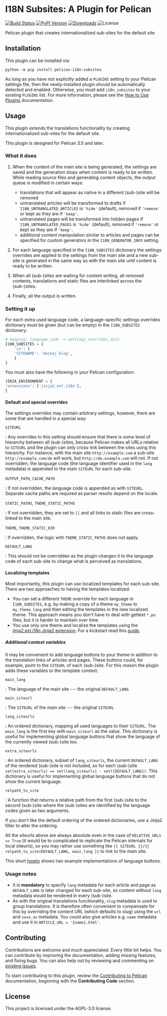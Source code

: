 I18N Subsites: A Plugin for Pelican
====================================================

[![Build Status](https://img.shields.io/github/actions/workflow/status/pelican-plugins/i18n-subsites/main.yml?branch=main)](https://github.com/pelican-plugins/i18n-subsites/actions)
[![PyPI Version](https://img.shields.io/pypi/v/pelican-i18n-subsites)](https://pypi.org/project/pelican-i18n-subsites/)
[![Downloads](https://img.shields.io/pypi/dm/pelican-i18n-subsites)](https://pypi.org/project/pelican-i18n-subsites/)
![License](https://img.shields.io/pypi/l/pelican-i18n-subsites?color=blue)

Pelican plugin that creates internationalized sub-sites for the default site

Installation
------------

This plugin can be installed via:

    python -m pip install pelican-i18n-subsites

As long as you have not explicitly added a `PLUGINS` setting to your Pelican settings file, then the newly-installed plugin should be automatically detected and enabled. Otherwise, you must add `i18n_subsites` to your existing `PLUGINS` list. For more information, please see the [How to Use Plugins](https://docs.getpelican.com/en/latest/plugins.html#how-to-use-plugins) documentation.

Usage
-----

This plugin extends the translations functionality by creating internationalized sub-sites for the default site.

This plugin is designed for Pelican 3.5 and later.

### What it does

1.  When the content of the main site is being generated, the settings are saved and the generation stops when content is ready to be written. While reading source files and generating content objects, the output queue is modified in certain ways:

    - translations that will appear as native in a different (sub-)site will be removed
    - untranslated articles will be transformed to drafts if `I18N_UNTRANSLATED_ARTICLES` is `'hide'` (default), removed if `'remove'` or kept as they are if `'keep'`.
    - untranslated pages will be transformed into hidden pages if `I18N_UNTRANSLATED_PAGES` is `'hide'` (default), removed if `'remove'` or kept as they are if `'keep'`.
    - additional content manipulation similar to articles and pages can be specified for custom generators in the `I18N_GENERATOR_INFO` setting.

2.  For each language specified in the `I18N_SUBSITES` dictionary the settings overrides are applied to the settings from the main site and a new sub-site is generated in the same way as with the main site until content is ready to be written.
3.  When all (sub-)sites are waiting for content writing, all removed contents, translations and static files are interlinked across the (sub-)sites.
4.  Finally, all the output is written.

### Setting it up

For each extra used language code, a language-specific settings overrides dictionary must be given (but can be empty) in the `I18N_SUBSITES` dictionary:

``` python
# mapping: language_code -> settings_overrides_dict
I18N_SUBSITES = {
    'cz': {
    'SITENAME': 'Hezkej blog',
    }
}
```

You must also have the following in your Pelican configuration:

``` python
JINJA_ENVIRONMENT = {
'extensions': ['jinja2.ext.i18n'],
}
```

#### Default and special overrides

The settings overrides may contain arbitrary settings, however, there are some that are handled in a special way:

`SITEURL`

:   Any overrides to this setting should ensure that there is some level of hierarchy between all (sub-)sites, because Pelican makes all URLs relative to `SITEURL` and the plugin can only cross-link between the sites using this hierarchy. For instance, with the main site `http://example.com` a sub-site `http://example.com/de` will work, but `http://de.example.com` will not. If not overridden, the language code (the language identifier used in the `lang` metadata) is appended to the main `SITEURL` for each sub-site.

`OUTPUT_PATH`, `CACHE_PATH`

:   If not overridden, the language code is appended as with `SITEURL`. Separate cache paths are required as parser results depend on the locale.

`STATIC_PATHS`, `THEME_STATIC_PATHS`

:   If not overridden, they are set to `[]` and all links to static files are cross-linked to the main site.

`THEME`, `THEME_STATIC_DIR`

:   If overridden, the logic with `THEME_STATIC_PATHS` does not apply.

`DEFAULT_LANG`

:   This should not be overridden as the plugin changes it to the language code of each sub-site to change what is perceived as translations.

#### Localizing templates

Most importantly, this plugin can use localized templates for each sub-site. There are two approaches to having the templates localized:

- You can set a different `THEME` override for each language in `I18N_SUBSITES`, e.g. by making a copy of a theme `my_theme` to `my_theme_lang` and then editing the templates in the new localized theme. This approach means you don't have to deal with gettext `*.po` files, but it is harder to maintain over time.
- You use only one theme and localize the templates using the [jinja2.ext.i18n Jinja2 extension](http://jinja.pocoo.org/docs/templates/#i18n). For a kickstart read this [guide](docs/localizing_using_jinja2.md).

##### Additional context variables

It may be convenient to add language buttons to your theme in addition to the translation links of articles and pages. These buttons could, for example, point to the `SITEURL` of each (sub-)site. For this reason the plugin adds these variables to the template context:

`main_lang`

:   The language of the main site --- the original `DEFAULT_LANG`

`main_siteurl`

:   The `SITEURL` of the main site --- the original `SITEURL`

`lang_siteurls`

:   An ordered dictionary, mapping all used languages to their `SITEURL`. The `main_lang` is the first key with `main_siteurl` as the value. This dictionary is useful for implementing global language buttons that show the language of the currently viewed (sub-)site too.

`extra_siteurls`

:   An ordered dictionary, subset of `lang_siteurls`, the current `DEFAULT_LANG` of the rendered (sub-)site is not included, so for each (sub-)site `set(extra_siteurls) == set(lang_siteurls) - set([DEFAULT_LANG])`. This dictionary is useful for implementing global language buttons that do not show the current language.

`relpath_to_site`

:   A function that returns a relative path from the first (sub-)site to the second (sub-)site where the (sub-)sites are identified by the language codes given as two arguments.

If you don't like the default ordering of the ordered dictionaries, use a Jinja2 filter to alter the ordering.

All the siteurls above are always absolute even in the case of `RELATIVE_URLS == True` (it would be to complicated to replicate the Pelican internals for local siteurls), so you may rather use something like `{{ SITEURL }}/{{ relpath_to_site(DEFAULT_LANG, main_lang }}` to link to the main site.

This short [howto](docs/implementing_language_buttons.md) shows two example implementations of language buttons.

### Usage notes

- It is **mandatory** to specify `lang` metadata for each article and page as `DEFAULT_LANG` is later changed for each sub-site, so content without `lang` metadata would be rendered in every (sub-)site.
- As with the original translations functionality, `slug` metadata is used to group translations. It is therefore often convenient to compensate for this by overriding the content URL (which defaults to slug) using the `url` and `save_as` metadata. You could also give articles e.g. `name` metadata and use it in `ARTICLE_URL = '{name}.html'`.

Contributing
------------

Contributions are welcome and much appreciated. Every little bit helps. You can contribute by improving the documentation, adding missing features, and fixing bugs. You can also help out by reviewing and commenting on [existing issues][].

To start contributing to this plugin, review the [Contributing to Pelican][] documentation, beginning with the **Contributing Code** section.

[existing issues]: https://github.com/pelican-plugins/i18n-subsites/issues
[Contributing to Pelican]: https://docs.getpelican.com/en/latest/contribute.html

License
-------

This project is licensed under the AGPL-3.0 license.
